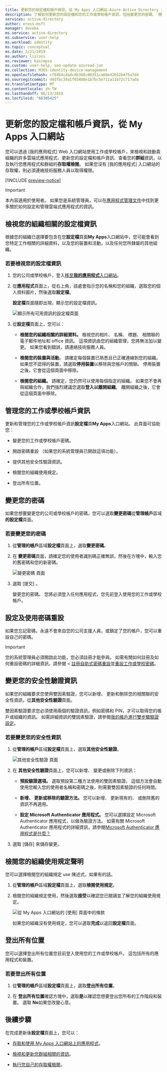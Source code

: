 ```yaml
---
title: 更新您的設定檔和帳戶資訊，從 My Apps 入口網站-Azure Active Directory |Microsoft Docs
description: 了解如何更新您的設定檔和您的工作或學校帳戶資訊，包括變更您的密碼、 開啟密碼重設、 更新您的安全性驗證方法，檢視您組織的規定 use 陳述式，和登出everywhere 您已登入您的公司或學校帳戶。
services: active-directory
author: eross-msft
manager: daveba
ms.service: active-directory
ms.subservice: user-help
ms.workload: identity
ms.topic: conceptual
ms.date: 3/21/2019
ms.author: lizross
ms.reviewer: kasimpso
ms.custom: user-help, seo-update-azuread-jan
ms.collection: M365-identity-device-management
ms.openlocfilehash: cf8484cdadcdb368c00351ca68e42652b475a7d4
ms.sourcegitcommit: d4dfbc34a1f03488e1b7bc5e711a11b72c717ada
ms.translationtype: MT
ms.contentlocale: zh-TW
ms.lasthandoff: 06/13/2019
ms.locfileid: "66305425"
---
```

# <a name="update-your-profile-and-account-info-from-the-my-apps-portal"></a>更新您的設定檔和帳戶資訊，從 My Apps 入口網站
您可以透過 [我的應用程式]  Web 入口網站使用工作或學校帳戶，來檢視和啟動貴組織的許多雲端式應用程式、更新您的設定檔和帳戶資訊、查看您的**群組**資訊，以及執行您應用程式和群組的**存取權檢閱**。 如果您沒有 [我的應用程式]  入口網站的存取權，則必須連絡技術服務人員以取得權限。

[!INCLUDE [preview-notice](../../../includes/active-directory-end-user-my-apps-portal.md)]

>[!Important]
>本內容適用於使用者。 如果您是系統管理員，可以在[應用程式管理文件](https://docs.microsoft.com/azure/active-directory/manage-apps)中找到更多關於如何設定和管理雲端式應用程式的資訊。

## <a name="view-your-organization-related-profile-information"></a>檢視您的組織相關的設定檔資訊
根據您的組織已選擇要包含在您**設定檔**頁面**My Apps**入口網站中，您可能會看到您特定工作相關的詳細資料，以及您的裝置和活動，以及任何您所隸屬的其他組織。

### <a name="to-view-your-profile-information"></a>若要檢視您的設定檔資訊
1.  您的公司或學校帳戶，登入[移至**我的應用程式**入口網站](my-apps-portal-end-user-access.md)。

2. 從**應用程式**頁面上，從右上角，該處會指示您的名稱和您的組織，選取您的個人資料圖片，然後選取**設定檔**。

    **設定檔**頁面隨即出現，顯示您的設定檔資訊。

    ![顯示所有可用資訊的設定檔頁面](media/my-apps-portal/my-apps-portal-profile-page.png)

3. 從**設定檔**頁面上，您可以：

    - **檢閱您的組織相關的詳細資料。** 檢視您的相片、 名稱、 標題、 相關聯的電子郵件地址和 office 資訊。 這項資訊由您的組織管理，您將無法加以變更。 如果您看到錯誤，請連絡技術服務人員。

    - **檢閱您的裝置與活動**。 請確定每個裝置已熟悉且已正確連線到您的組織。 如果您不認得的裝置，請選取**停用裝置**以移除與您帳戶的關聯。 停用裝置之後，它會從這個頁面中移除。

    - **檢閱您的組織。** 請確定，您仍然可以使用每個指定的組織。 如果您不會再與組織合作，我們強烈建議您選取**登入以離開組織**。 離開組織之後，它會從這個頁面中移除。

## <a name="manage-your-work-or-school-account-information"></a>管理您的工作或學校帳戶資訊
更新和管理您的工作或學校帳戶資訊**設定檔**頁**My Apps**入口網站。 此頁面可協助您：

- 變更您的工作或學校帳戶密碼。

- 開啟密碼重設 （如果您的系統管理員已開啟這項功能）。

- 提供其他安全性驗證資訊。

- 檢閱您的組織使用規定。

- 登出所有位置。

## <a name="change-your-password"></a>變更您的密碼
如果您想要變更您的公司或學校帳戶的密碼，您可以選取**變更密碼**從**管理帳戶**區域**的設定檔**頁面。

### <a name="to-change-your-password"></a>若要變更您的密碼
1. 從**管理的帳戶**區域**設定檔**頁面上，選取**變更密碼**。

2. 在 **變更密碼**頁面，請確定您的使用者識別碼正確無誤，然後在方塊中，輸入您的舊密碼和您的新密碼。

    ![變更密碼 頁面](media/my-apps-portal/my-apps-portal-change-password-page.png)

3. 選取 [提交]  。

    變更您的密碼。 您將必須登入任何應用程式，您先前登入使用您的工作或學校帳戶。

## <a name="set-up-and-use-password-reset"></a>設定及使用密碼重設
如果您忘記密碼，永遠不會來自您的公司支援人員，或鎖定了您的帳戶，您可以重設自己的密碼。

>[!Important]
>您的系統管理員必須開啟此功能，您必須註冊才能參與。 如需有關如何註冊及如何重設密碼的詳細資訊，請參閱 <<c0> [ 註冊自助式密碼重設](active-directory-passwords-reset-register.md)並[重設工作或學校密碼](user-help-reset-password.md)。

## <a name="change-your-security-verification-information"></a>變更您的安全性驗證資訊
如果您的組織要求您使用雙因素驗證，您可以新增、 更新和刪除您的相關聯的安全性資訊，從**其他安全性驗證**頁面。

雙因素驗證要求您必須使用兩個的驗證資訊，例如密碼和 PIN，才可以取得您的帳戶或組織的資訊。 如需詳細資訊的雙因素驗證，請參閱[我的帳戶進行雙步驟驗證設定](multi-factor-authentication-end-user-first-time.md)。

### <a name="to-change-your-security-information"></a>若要變更您的安全性資訊
1. 從**管理的帳戶**區域**設定檔**頁面上，選取**其他安全性驗證**。

    ![其他安全性驗證 頁面](media/my-apps-portal/my-apps-portal-additional-verification-page.png)

2. 在 **其他安全性驗證**頁面上，您可以新增、 變更或刪除下列資訊：

    - **預設驗證選項。** 選取預設第二種方法使用的雙因素驗證。 這個方法會自動使用您輸入您的使用者名稱和密碼之後，則需要雙因素驗證的任何時間。

    - **新增、 更新或移除的驗證方法。** 您可以新增、 更新現有的、 或刪除舊的資訊不再適用。

    - **設定 Microsoft Authenticator 應用程式。** 您可以選擇設定 Microsoft Authenticator 應用程式，以做為驗證方法。 如需有關 Microsoft Authenticator 應用程式的詳細資訊，請參閱[Microsoft Authenticator 應用程式是什麼？](user-help-auth-app-overview.md)

3. 選取 [儲存]  來儲存變更。

## <a name="review-your-organizations-terms-of-use-statement"></a>檢閱您的組織使用規定聲明
您可以選擇檢閱您的組織規定 use 陳述式，如果有的話。

1. 從**管理的帳戶**區域**設定檔**頁面上，選取**檢閱使用規定**。

2. 檢閱您的組織規定使用，然後選取**接受**以確認您已閱讀並了解您的組織使用規定。

    ![從 My Apps 入口網站的 [使用] 頁面中的條款](media/my-apps-portal/my-apps-portal-tou-page.png)

    如果您的組織沒有使用規定，您可以選取**完成**以返回**設定檔**頁面。

## <a name="sign-out-of-everywhere"></a>登出所有位置
您可以選擇登出所有位置您目前登入使用您的工作或學校帳戶。 這包括所有的應用程式和裝置。

### <a name="to-sign-out-of-everywhere"></a>若要登出所有位置
1. 從**管理的帳戶**區域**設定檔**頁面上，選取**登出所有位置**。

2. 在 **登出所有位置**確認方塊中，選取**是**以確認您想要登出您所有的工作階段和裝置。 選取  **No**如果您改變心意。

## <a name="next-steps"></a>後續步驟
在完成更新後**設定檔**頁面上，您可以：

- [存取和使用 My Apps 入口網站上的應用程式](my-apps-portal-end-user-access.md)。

- [檢視和更新您群組相關的資訊](my-apps-portal-end-user-groups.md)。

- [執行您自己的存取權檢閱](my-apps-portal-end-user-access-reviews.md)。
